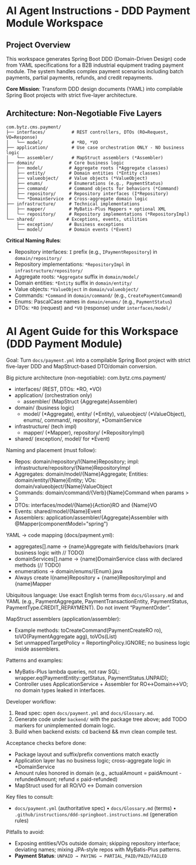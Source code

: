 # AI Agent Instructions - DDD Payment Module Workspace

## Project Overview
This workspace generates Spring Boot DDD (Domain-Driven Design) code from YAML specifications for a B2B industrial equipment trading payment module. The system handles complex payment scenarios including batch payments, partial payments, refunds, and credit repayments.

**Core Mission**: Transform DDD design documents (YAML) into compilable Spring Boot projects with strict five-layer architecture.

## Architecture: Non-Negotiable Five Layers

```
com.bytz.cms.payment/
├── interfaces/          # REST controllers, DTOs (RO=Request, VO=Response)
│   └── model/           # *RO, *VO
├── application/         # Use case orchestration ONLY - NO business logic
│   └── assembler/       # MapStruct assemblers (*Assembler)
├── domain/             # Core business logic
│   ├── model/          # Aggregate roots (*Aggregate classes)
│   ├── entity/         # Domain entities (*Entity classes)
│   ├── valueobject/    # Value objects (*ValueObject)
│   ├── enums/          # Enumerations (e.g., PaymentStatus)
│   ├── command/        # Command objects for behaviors (*Command)
│   ├── repository/     # Repository interfaces (I*Repository)
│   └── *DomainService  # Cross-aggregate domain logic
├── infrastructure/     # Technical implementations
│   ├── mapper/         # MyBatis-Plus Mappers + optional XML
│   └── repository/     # Repository implementations (*RepositoryImpl)
└── shared/            # Exceptions, events, utilities
    ├── exception/      # Business exceptions
    └── model/          # Domain events (*Event)
```

**Critical Naming Rules**:
- Repository interfaces: `I` prefix (e.g., `IPaymentRepository`) in `domain/repository/`
- Repository implementations: `*RepositoryImpl` in `infrastructure/repository/`
- Aggregate roots: `*Aggregate` suffix in `domain/model/`
- Domain entities: `*Entity` suffix in `domain/entity/`
- Value objects: `*ValueObject` in `domain/valueobject/`
- Commands: `*Command` in `domain/command/` (e.g., `CreatePaymentCommand`)
- Enums: PascalCase names in `domain/enums/` (e.g., `PaymentStatus`)
- DTOs: `*RO` (request) and `*VO` (response) under `interfaces/model/`
# AI Agent Guide for this Workspace (DDD Payment Module)

Goal: Turn `docs/payment.yml` into a compilable Spring Boot project with strict five-layer DDD and MapStruct-based DTO/domain conversion.

Big picture architecture (non-negotiable):
com.bytz.cms.payment/
- interfaces/ (REST, DTOs: *RO, *VO)
- application/ (orchestration only)
  - assembler/ (MapStruct {Aggregate}Assembler)
- domain/ (business logic)
  - model/ (*Aggregate), entity/ (*Entity), valueobject/ (*ValueObject), enums/, command/, repository/, *DomainService
- infrastructure/ (tech impl)
  - mapper/ (*Mapper), repository/ (*RepositoryImpl)
- shared/ (exception/, model/ for *Event)

Naming and placement (must follow):
- Repos: domain/repository/I{Name}Repository; impl: infrastructure/repository/{Name}RepositoryImpl
- Aggregates: domain/model/{Name}Aggregate; Entities: domain/entity/{Name}Entity; VOs: domain/valueobject/{Name}ValueObject
- Commands: domain/command/{Verb}{Name}Command when params > 3
- DTOs: interfaces/model/{Name}{Action}RO and {Name}VO
- Events: shared/model/{Name}Event
- Assemblers: application/assembler/{Aggregate}Assembler with @Mapper(componentModel="spring")

YAML → code mapping (docs/payment.yml):
- aggregates[].name → {name}Aggregate with fields/behaviors (mark business logic with // TODO)
- domainServices[].name → {name}DomainService class with declared methods (// TODO)
- enumerations → domain/enums/{Enum}.java
- Always create I{name}Repository + {name}RepositoryImpl and {name}Mapper

Ubiquitous language: Use exact English terms from `docs/Glossary.md` and YAML (e.g., PaymentAggregate, PaymentTransactionEntity, PaymentStatus, PaymentType.CREDIT_REPAYMENT). Do not invent “PaymentOrder”.

MapStruct assemblers (application/assembler):
- Example methods: toCreateCommand(PaymentCreateRO ro), toVO(PaymentAggregate agg), toVOs(List<PaymentAggregate>)
- Set unmappedTargetPolicy = ReportingPolicy.IGNORE; no business logic inside assemblers.

Patterns and examples:
- MyBatis-Plus lambda queries, not raw SQL:
  wrapper.eq(PaymentEntity::getStatus, PaymentStatus.UNPAID);
- Controller uses ApplicationService + Assembler for RO↔Domain↔VO; no domain types leaked in interfaces.

Developer workflow:
1) Read spec: open `docs/payment.yml` and `docs/Glossary.md`.
2) Generate code under `backend/` with the package tree above; add TODO markers for unimplemented domain logic.
3) Build when backend exists: cd backend && mvn clean compile test.

Acceptance checks before done:
- Package layout and suffix/prefix conventions match exactly
- Application layer has no business logic; cross-aggregate logic in *DomainService
- Amount rules honored in domain (e.g., actualAmount = paidAmount - refundedAmount; refund ≤ paid-refunded)
- MapStruct used for all RO/VO ↔ Domain conversion

Key files to consult:
- `docs/payment.yml` (authoritative spec) • `docs/Glossary.md` (terms) • `.github/instructions/ddd-springboot.instructions.md` (generation rules)

Pitfalls to avoid:
- Exposing entities/VOs outside domain; skipping repository interface; deviating names; mixing JPA-style repos with MyBatis-Plus patterns.
- **Payment Status**: `UNPAID → PAYING → PARTIAL_PAID/PAID/FAILED`
